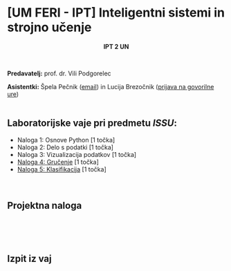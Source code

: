 # [UM FERI - IPT] Inteligentni sistemi in strojno učenje

<p align="center">
  <b>IPT 2 UN <br/></b>
</p>
<br/>

**Predavatelj:** prof. dr. Vili Podgorelec

**Asistentki:** Špela Pečnik ([email](mailto:spela.pecnik@tutamail.com)) in Lucija Brezočnik ([prijava na govorilne ure](https://calendly.com/lucija-brezocnik/30min))<br/><br/>

## Laboratorijske vaje pri predmetu *ISSU*:
- Naloga 1: Osnove Python [1 točka]
- Naloga 2: Delo s podatki [1 točka]
- Naloga 3: Vizualizacija podatkov [1 točka]
- [Naloga 4: Gručenje](<Naloge/Naloga 4/Naloga 4.md>) [1 točka]
- [Naloga 5: Klasifikacija](<Naloge/Naloga 5/Naloga 5.md>) [1 točka]
<br/><br/><br/>

## Projektna naloga
<br/><br/><br/>

## Izpit iz vaj

<br/><br/><br/>
